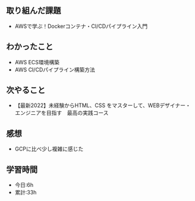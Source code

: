 ## 取り組んだ課題
- AWSで学ぶ！Dockerコンテナ・CI/CDパイプライン入門
## わかったこと
- AWS ECS環境構築
- AWS CI/CDパイプライン構築方法
## 次やること
- 【最新2022】未経験からHTML、CSS をマスターして、WEBデザイナー・エンジニアを目指す　最高の実践コース

## 感想
- GCPに比べ少し複雑に感じた
## 学習時間
- 今日:6h
- 累計:33h